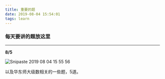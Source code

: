 ```yaml
---
title: 重要的题
date: 2019-08-04 15:54:01
tags: learn
---
```


### 每天要讲的题放这里

---

**8/5**

![Snipaste 2019 08 04 15 55 56](https://s2.ax1x.com/2019/08/04/e69G9O.png)



以及华东师大级数相关的一些题，5道。

